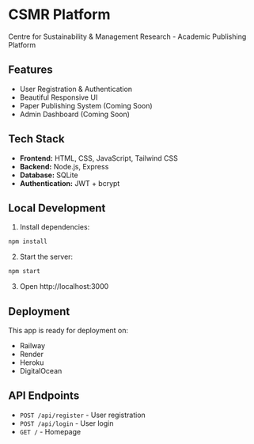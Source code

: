 # CSMR Platform

Centre for Sustainability & Management Research - Academic Publishing Platform

## Features

- User Registration & Authentication
- Beautiful Responsive UI
- Paper Publishing System (Coming Soon)
- Admin Dashboard (Coming Soon)

## Tech Stack

- **Frontend:** HTML, CSS, JavaScript, Tailwind CSS
- **Backend:** Node.js, Express
- **Database:** SQLite
- **Authentication:** JWT + bcrypt

## Local Development

1. Install dependencies:
```bash
npm install
```

2. Start the server:
```bash
npm start
```

3. Open http://localhost:3000

## Deployment

This app is ready for deployment on:
- Railway
- Render
- Heroku
- DigitalOcean

## API Endpoints

- `POST /api/register` - User registration
- `POST /api/login` - User login
- `GET /` - Homepage
